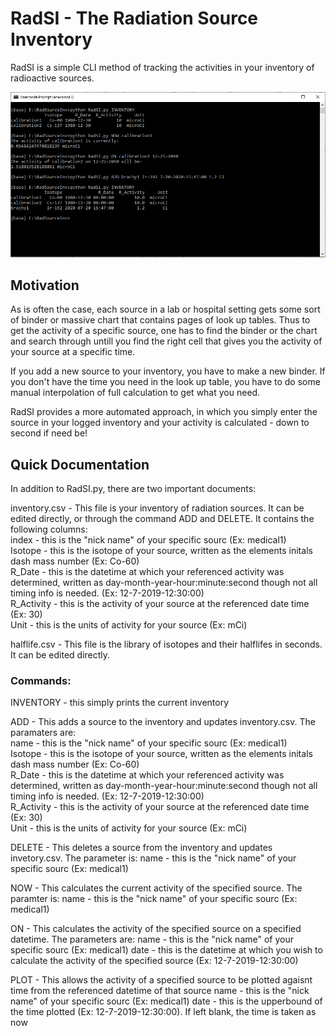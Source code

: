 # RadSI - The Radiation Source Inventory

RadSI is a simple CLI method of tracking the activities in your inventory of radioactive sources.

![RadSI_Demo](RadSI_Demo.PNG)

## Motivation 
As is often the case, each source in a lab or hospital setting gets some sort of binder or massive chart that contains pages of look up tables. Thus to get the activity of a specific source, one has to find the binder or the chart and search through untill you find the right cell that gives you the activity of your source at a specific time.

If you add a new source to your inventory, you have to make a new binder. If you don't have the time you need in the look up table, you have to do some manual interpolation of full calculation to get what you need.

RadSI provides a more automated approach, in which you simply enter the source in your logged inventory and your activity is calculated - down to second if need be!

## Quick Documentation 
In addition to RadSI.py, there are two important documents:

inventory.csv - This file is your inventory of radiation sources. It can be edited directly, or through the command ADD and DELETE. It contains the following columns:  
        index       - this is the "nick name" of your specific sourc (Ex: medical1)  
        Isotope     - this is the isotope of your source, written as the elements initals dash mass number (Ex: Co-60)  
        R_Date      - this is the datetime at which your referenced activity was determined, written as day-month-year-hour:minute:second though not all timing info is needed.   (Ex: 12-7-2019-12:30:00)  
        R_Activity  - this is the activity of your source at the referenced date time (Ex: 30)  
        Unit        - this is the units of activity for your source (Ex: mCi) 
        
                
halflife.csv - This file is the library of isotopes and their halflifes in seconds. It can be edited directly. 

### Commands:

INVENTORY - this simply prints the current inventory

ADD - This adds a source to the inventory and updates inventory.csv. The paramaters are:  
        name       - this is the "nick name" of your specific sourc (Ex: medical1)  
        Isotope     - this is the isotope of your source, written as the elements initals dash mass number (Ex: Co-60)  
        R_Date      - this is the datetime at which your referenced activity was determined, written as day-month-year-hour:minute:second though not all timing info is needed. (Ex: 12-7-2019-12:30:00)  
        R_Activity  - this is the activity of your source at the referenced date time (Ex: 30)  
        Unit        - this is the units of activity for your source (Ex: mCi)  
        
DELETE - This deletes a source from the inventory and updates invetory.csv. The parameter is:
        name       - this is the "nick name" of your specific sourc (Ex: medical1)  
        
NOW - This calculates the current activity of the specified source. The paramter is:
        name       - this is the "nick name" of your specific sourc (Ex: medical1)  
        
ON - This calculates the activity of the specified source on a specified datetime. The parameters are:
        name       - this is the "nick name" of your specific sourc (Ex: medical1) 
        date       - this is the datetime at which you wish to calculate the activity of the specified source (Ex: 12-7-2019-12:30:00)  
        
PLOT - This allows the activity of a specified source to be plotted agaisnt time from the referenced datetime of that source
        name       - this is the "nick name" of your specific sourc (Ex: medical1)
        date       - this is the upperbound of the time plotted (Ex: 12-7-2019-12:30:00). If left blank, the time is taken as now  
